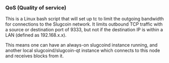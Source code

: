 ### QoS (Quality of service) ###

This is a Linux bash script that will set up tc to limit the outgoing bandwidth for connections to the Slugcoin network. It limits outbound TCP traffic with a source or destination port of 9333, but not if the destination IP is within a LAN (defined as 192.168.x.x).

This means one can have an always-on slugcoind instance running, and another local slugcoind/slugcoin-qt instance which connects to this node and receives blocks from it.
